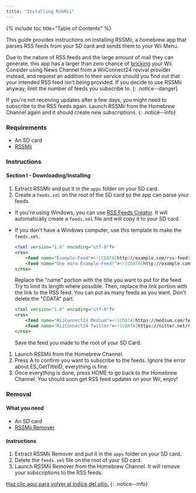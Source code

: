 ```yaml
---
title: "Installing RSSMii"
---
```


{% include toc title="Table of Contents" %}

This guide provides instructions on installing RSSMii, a homebrew app that parses RSS feeds from your SD card and sends them to your Wii Menu.

Due to the nature of RSS feeds and the large amount of mail they can generate, this app has a larger than zero chance of [bricking](bricks#mail-brick) your Wii. Consider using News Channel from a WiiConnect24 revival provider instead, and request an addition to their service should you find out that your intended RSS feed isn't being provided. If you decide to use RSSMii anyway, limit the number of feeds you subscribe to.
{: .notice--danger}

If you're not receiving updates after a few days, you might need to subscribe to the RSS feeds again. Launch RSSMii from the Homebrew Channel again and it should create new subscriptions.
{: .notice--info}

### Requirements

* An SD card
* [RSSMii](https://oscwii.org/library/app/rssmii)

### Instructions
#### Section I - Downloading/Installing

1. Extract RSSMii and put it in the `apps` folder on your SD card.
1. Create a `feeds.xml` on the root of the SD card so the app can parse your feeds.

+ If you're using Windows, you can use [RSS Feeds Creator](https://github.com/RiiConnect24/rssmii/releases/download/v1.4.1/RSSFeedsCreator.bat). It will automatically create a `feeds.xml` file and will copy it to your SD card.

+ If you don't have a Windows computer, use this template to make the `feeds.xml`.

    ```xml
    <?xml version="1.0" encoding="utf-8"?>
    <rss>
        <feed name="Example-Feed"><![CDATA[http://example.com/rss-feed]]></feed>
        <feed name="One more Example-Feed!"><![CDATA[http://example.com/another_rss-feed]]></feed>
    </rss>
    ```

    Replace the "name" portion with the title you want to put for the feed. Try to limit its length where possible. Then, replace the link portion with the link to the RSS feed. You can put as many feeds as you want. Don't delete the "CDATA" part.

    ```xml
    <?xml version="1.0" encoding="utf-8"?>
    <rss>
        <feed name="RiiConnect24 Medium"><![CDATA[https://medium.com/feed/riiconnect24]]></feed>
        <feed name="RiiConnect24 Twitter"><![CDATA[https://nitter.net/riiconnect24/rss]]></feed>
    </rss>
    ```

    Save the feed you made to the root of your SD Card.

1. Launch RSSMii from the Homebrew Channel.
1. Press A to confirm you want to subscribe to the feeds. Ignore the error about ES_GetTitleID, everything is fine.
1. Once everything is done, press HOME to go back to the Homebrew Channel. You should soon get RSS feed updates on your Wii, enjoy!

### Removal

#### What you need

* An SD card
* [RSSMii Remover](https://oscwii.org/library/app/rssmii-remover)

#### Instructions

1. Extract RSSMii Remover and put it in the `apps` folder on your SD card.
1. Delete the `feeds.xml` file on the root of your SD card.
1. Launch RSSMii Remover from the Homebrew Channel. It will remove your subscriptions to the RSS feeds.

[Haz clic aquí para volver al índice del sitio.](site-navigation)
{: .notice--info}
